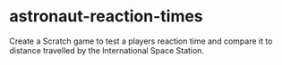 # astronaut-reaction-times
Create a Scratch game to test a players reaction time and compare it to distance travelled by the International Space Station. 
